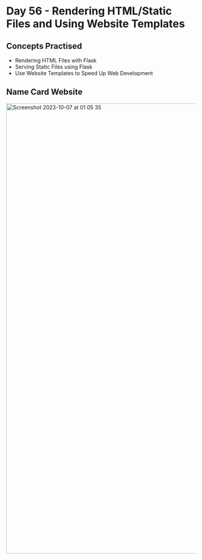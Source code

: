 # Day 56 - Rendering HTML/Static Files and Using Website Templates
## Concepts Practised
- Rendering HTML Files with Flask
- Serving Static Files using Flask
- Use Website Templates to Speed Up Web Development
## Name Card Website
<img width="1199" alt="Screenshot 2023-10-07 at 01 05 35" src="https://github.com/Nasim-RN/100_Days_of_Python/assets/132076501/34656ce4-c53d-4627-9092-5e5d7048ff3e">
